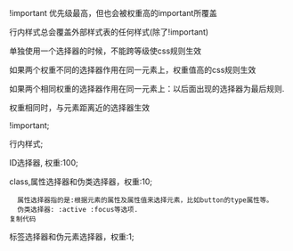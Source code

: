 !important 优先级最高，但也会被权重高的important所覆盖

行内样式总会覆盖外部样式表的任何样式(除了!important)

单独使用一个选择器的时候，不能跨等级使css规则生效

如果两个权重不同的选择器作用在同一元素上，权重值高的css规则生效

如果两个相同权重的选择器作用在同一元素上：以后面出现的选择器为最后规则.

权重相同时，与元素距离近的选择器生效







!important;

行内样式;

ID选择器, 权重:100;

class,属性选择器和伪类选择器，权重:10;

```
  属性选择器指的是:根据元素的属性及属性值来选择元素，比如button的type属性等。
  伪类选择器: :active :focus等选项.
复制代码
```

标签选择器和伪元素选择器，权重:1;

